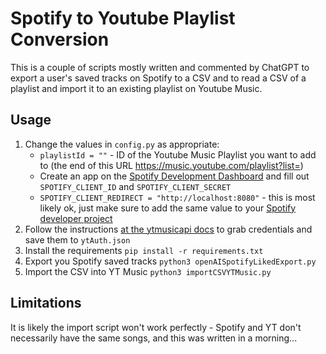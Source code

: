 # Spotify to Youtube Playlist Conversion

This is a couple of scripts mostly written and commented by ChatGPT to export a user's saved tracks on Spotify to a CSV and to read a CSV of a playlist and import it to an existing playlist on Youtube Music.

## Usage

1. Change the values in `config.py` as appropriate:
    - `playlistId = ""` - ID of the Youtube Music Playlist you want to add to (the end of this URL https://music.youtube.com/playlist?list=)
    - Create an app on the [Spotify Development Dashboard](https://developer.spotify.com/dashboard/applications) and fill out `SPOTIFY_CLIENT_ID` and `SPOTIFY_CLIENT_SECRET`
    - `SPOTIFY_CLIENT_REDIRECT = "http://localhost:8080"` - this is most likely ok, just make sure to add the same value to your [Spotify developer project](https://developer.spotify.com/dashboard/applications)
2. Follow the instructions [at the ytmusicapi docs](https://ytmusicapi.readthedocs.io/en/latest/setup.html#authenticated-requests) to grab credentials and save them to `ytAuth.json`
3. Install the requirements `pip install -r requirements.txt`
4. Export you Spotify saved tracks `python3 openAISpotifyLikedExport.py`
5. Import the CSV into YT Music `python3 importCSVYTMusic.py`

## Limitations

It is likely the import script won't work perfectly - Spotify and YT don't necessarily have the same songs, and this was written in a morning...
